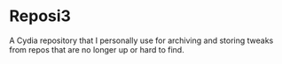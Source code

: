 # Reposi3

A Cydia repository that I personally use for archiving and storing tweaks from repos that are no longer up or hard to find.
